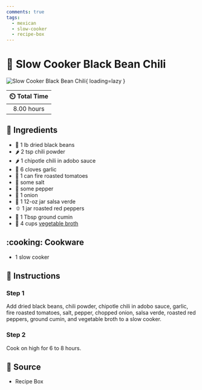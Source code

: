 ```yaml
---
comments: true
tags:
  - mexican
  - slow-cooker
  - recipe-box
---
```

# :stew: Slow Cooker Black Bean Chili

![Slow Cooker Black Bean Chili](../assets/images/slow-cooker-black-bean-chili.jpg){ loading=lazy }

| :timer_clock: Total Time |
|:-----------------------: |
| 8.00 hours |

## :salt: Ingredients

- :peanuts: 1 lb dried black beans
- :hot_pepper: 2 tsp chili powder
- :hot_pepper: 1 chipotle chili in adobo sauce
- :garlic: 6 cloves garlic
- :tomato: 1 can fire roasted tomatoes
- :salt: some salt
- :salt: some pepper
- :onion: 1 onion
- :stew: 1 12-oz jar salsa verde
- :bell_pepper: 1 jar roasted red peppers
- :herb: 1 Tbsp ground cumin
- :stew: 4 cups [vegetable broth][1]

## :cooking: Cookware

- 1 slow cooker

## :pencil: Instructions

### Step 1

Add dried black beans, chili powder, chipotle chili in adobo sauce, garlic, fire roasted tomatoes, salt, pepper, chopped
onion, salsa verde, roasted red peppers, ground cumin, and vegetable broth to a slow cooker.

### Step 2

Cook on high for 6 to 8 hours.

## :link: Source

- Recipe Box

[1]: <../ingredients/vegetable-broth.md>
